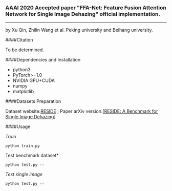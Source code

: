 ### AAAI 2020 Accepted paper "FFA-Net: Feature Fusion Attention Network for Single Image Dehazing" official implementation.

---

by Xu Qin, Zhilin Wang et al.    Peking university and Beihang university.

####Citation

To be determined.

####Dependencies and Installation

* python3
* PyTorch>=1.0
* NVIDIA GPU+CUDA
* numpy
* matplotlib

####Datasets Preparation

Dataset website:[RESIDE](https://sites.google.com/view/reside-dehaze-datasets/) ; Paper arXiv version:[[RESIDE: A Benchmark for Single Image Dehazing](https://www.google.com/url?q=https%3A%2F%2Farxiv.org%2Fpdf%2F1712.04143.pdf&sa=D&sntz=1&usg=AFQjCNHzdt3kMDsvuJ7Ef6R4ev59OFeRYA)]

####Usage

*Train*

`python train.py`

Test benchmark dataset*

`python test.py --`

*Test single image*

`python test.py --`

